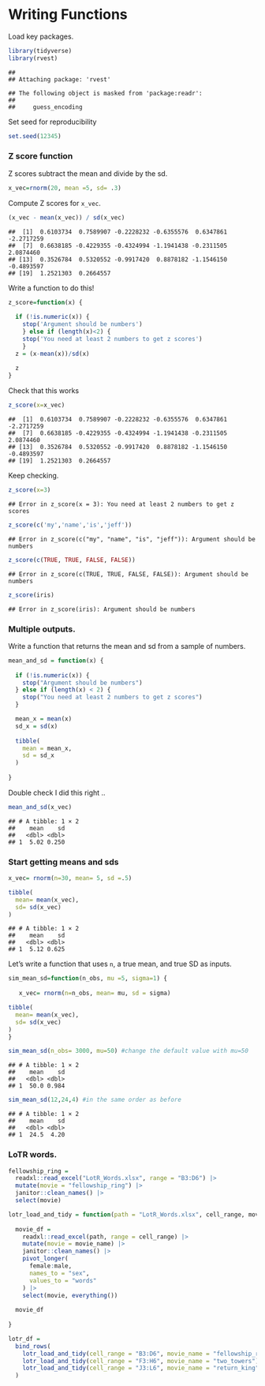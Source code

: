 Writing Functions
================

Load key packages.

``` r
library(tidyverse)
library(rvest)
```

    ## 
    ## Attaching package: 'rvest'

    ## The following object is masked from 'package:readr':
    ## 
    ##     guess_encoding

Set seed for reproducibility

``` r
set.seed(12345)
```

### Z score function

Z scores subtract the mean and divide by the sd.

``` r
x_vec=rnorm(20, mean =5, sd= .3)
```

Compute Z scores for `x_vec`.

``` r
(x_vec - mean(x_vec)) / sd(x_vec)
```

    ##  [1]  0.6103734  0.7589907 -0.2228232 -0.6355576  0.6347861 -2.2717259
    ##  [7]  0.6638185 -0.4229355 -0.4324994 -1.1941438 -0.2311505  2.0874460
    ## [13]  0.3526784  0.5320552 -0.9917420  0.8878182 -1.1546150 -0.4893597
    ## [19]  1.2521303  0.2664557

Write a function to do this!

``` r
z_score=function(x) {
  
  if (!is.numeric(x)) {
    stop('Argument should be numbers')
    } else if (length(x)<2) {
    stop('You need at least 2 numbers to get z scores')
    }
  z = (x-mean(x))/sd(x)
  
  z
}
```

Check that this works

``` r
z_score(x=x_vec)
```

    ##  [1]  0.6103734  0.7589907 -0.2228232 -0.6355576  0.6347861 -2.2717259
    ##  [7]  0.6638185 -0.4229355 -0.4324994 -1.1941438 -0.2311505  2.0874460
    ## [13]  0.3526784  0.5320552 -0.9917420  0.8878182 -1.1546150 -0.4893597
    ## [19]  1.2521303  0.2664557

Keep checking.

``` r
z_score(x=3)
```

    ## Error in z_score(x = 3): You need at least 2 numbers to get z scores

``` r
z_score(c('my','name','is','jeff'))
```

    ## Error in z_score(c("my", "name", "is", "jeff")): Argument should be numbers

``` r
z_score(c(TRUE, TRUE, FALSE, FALSE))
```

    ## Error in z_score(c(TRUE, TRUE, FALSE, FALSE)): Argument should be numbers

``` r
z_score(iris)
```

    ## Error in z_score(iris): Argument should be numbers

### Multiple outputs.

Write a function that returns the mean and sd from a sample of numbers.

``` r
mean_and_sd = function(x) {
  
  if (!is.numeric(x)) {
    stop("Argument should be numbers")
  } else if (length(x) < 2) {
    stop("You need at least 2 numbers to get z scores")
  }

  mean_x = mean(x)
  sd_x = sd(x)
  
  tibble(
    mean = mean_x,
    sd = sd_x
  )
  
}
```

Double check I did this right ..

``` r
mean_and_sd(x_vec)
```

    ## # A tibble: 1 × 2
    ##    mean    sd
    ##   <dbl> <dbl>
    ## 1  5.02 0.250

### Start getting means and sds

``` r
x_vec= rnorm(n=30, mean= 5, sd =.5)

tibble(
  mean= mean(x_vec),
  sd= sd(x_vec)
)
```

    ## # A tibble: 1 × 2
    ##    mean    sd
    ##   <dbl> <dbl>
    ## 1  5.12 0.625

Let’s write a function that uses `n`, a true mean, and true SD as
inputs.

``` r
sim_mean_sd=function(n_obs, mu =5, sigma=1) {
 
   x_vec= rnorm(n=n_obs, mean= mu, sd = sigma)

tibble(
  mean= mean(x_vec),
  sd= sd(x_vec)
)
} 

sim_mean_sd(n_obs= 3000, mu=50) #change the default value with mu=50
```

    ## # A tibble: 1 × 2
    ##    mean    sd
    ##   <dbl> <dbl>
    ## 1  50.0 0.984

``` r
sim_mean_sd(12,24,4) #in the same order as before
```

    ## # A tibble: 1 × 2
    ##    mean    sd
    ##   <dbl> <dbl>
    ## 1  24.5  4.20

### LoTR words.

``` r
fellowship_ring = 
  readxl::read_excel("LotR_Words.xlsx", range = "B3:D6") |>
  mutate(movie = "fellowship_ring") |> 
  janitor::clean_names() |> 
  select(movie)

lotr_load_and_tidy = function(path = "LotR_Words.xlsx", cell_range, movie_name) {
  
  movie_df = 
    readxl::read_excel(path, range = cell_range) |>
    mutate(movie = movie_name) |> 
    janitor::clean_names() |> 
    pivot_longer(
      female:male,
      names_to = "sex",
      values_to = "words"
    ) |> 
    select(movie, everything())
  
  movie_df
  
}

lotr_df = 
  bind_rows(
    lotr_load_and_tidy(cell_range = "B3:D6", movie_name = "fellowship_ring"),
    lotr_load_and_tidy(cell_range = "F3:H6", movie_name = "two_towers"),
    lotr_load_and_tidy(cell_range = "J3:L6", movie_name = "return_king")
  )
```
